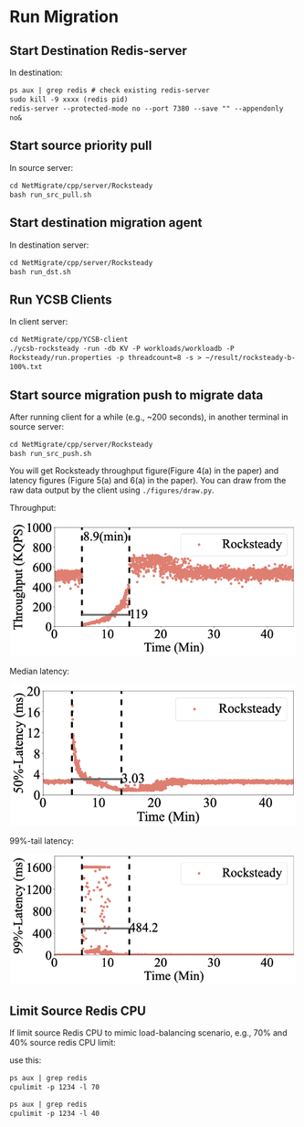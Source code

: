 # Run Migration  

## Start Destination Redis-server 
In destination:
```
ps aux | grep redis # check existing redis-server
sudo kill -9 xxxx (redis pid)
redis-server --protected-mode no --port 7380 --save "" --appendonly no&
```


## Start source priority pull 
In source server:
```
cd NetMigrate/cpp/server/Rocksteady
bash run_src_pull.sh
```

## Start destination migration agent
In destination server:
```
cd NetMigrate/cpp/server/Rocksteady
bash run_dst.sh
```


## Run YCSB Clients
In client server:
```
cd NetMigrate/cpp/YCSB-client
./ycsb-rocksteady -run -db KV -P workloads/workloadb -P Rocksteady/run.properties -p threadcount=8 -s > ~/result/rocksteady-b-100%.txt
```

## Start source migration push to migrate data

After running client for a while (e.g., ~200 seconds), in another terminal in source server:
```
cd NetMigrate/cpp/server/Rocksteady
bash run_src_push.sh
```

You will get Rocksteady throughput figure(Figure 4(a) in the paper) and latency figures (Figure 5(a) and 6(a) in the paper).
You can draw from the raw data output by the client using ```./figures/draw.py```.

Throughput:

<p align="center">
  <img src="./figures/rocksteady-b-100.png" width="500">
</p>

Median latency:

<p align="center">
  <img src="./figures/rocksteady-5-100-50.png" width="500">
</p>

99%-tail latency:

<p align="center">
  <img src="./figures/rocksteady-5-100-99.png" width="500">
</p>


## Limit Source Redis CPU
If limit source Redis CPU to mimic load-balancing scenario, e.g., 70% and 40% source redis CPU limit:

use this:
```
ps aux | grep redis
cpulimit -p 1234 -l 70
```

```
ps aux | grep redis
cpulimit -p 1234 -l 40
```



